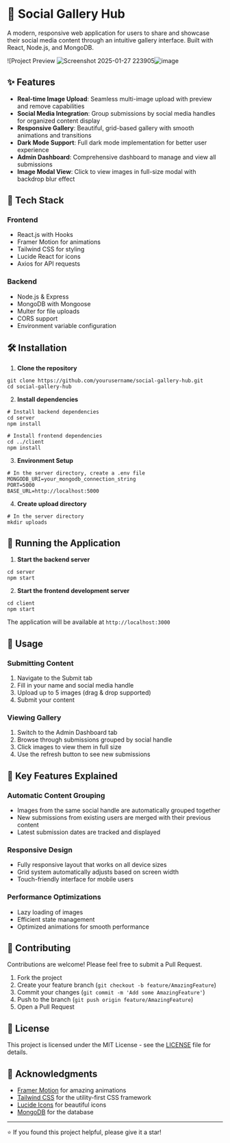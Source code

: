 # 📸 Social Gallery Hub

A modern, responsive web application for users to share and showcase their social media content through an intuitive gallery interface. Built with React, Node.js, and MongoDB.

![Project Preview
![Screenshot 2025-01-27 223905](https://github.com/user-attachments/assets/4ac93de0-168d-424b-a937-cac293f53d5e)![image](https://github.com/user-attachments/assets/7a590cd5-c4e4-4202-8873-af5d83f1f5bf)



## ✨ Features

- **Real-time Image Upload**: Seamless multi-image upload with preview and remove capabilities
- **Social Media Integration**: Group submissions by social media handles for organized content display
- **Responsive Gallery**: Beautiful, grid-based gallery with smooth animations and transitions
- **Dark Mode Support**: Full dark mode implementation for better user experience
- **Admin Dashboard**: Comprehensive dashboard to manage and view all submissions
- **Image Modal View**: Click to view images in full-size modal with backdrop blur effect

## 🚀 Tech Stack

### Frontend
- React.js with Hooks
- Framer Motion for animations
- Tailwind CSS for styling
- Lucide React for icons
- Axios for API requests

### Backend
- Node.js & Express
- MongoDB with Mongoose
- Multer for file uploads
- CORS support
- Environment variable configuration

## 🛠️ Installation

1. **Clone the repository**
```
git clone https://github.com/yourusername/social-gallery-hub.git
cd social-gallery-hub
```

2. **Install dependencies**
```
# Install backend dependencies
cd server
npm install

# Install frontend dependencies
cd ../client
npm install
```

3. **Environment Setup**
```
# In the server directory, create a .env file
MONGODB_URI=your_mongodb_connection_string
PORT=5000
BASE_URL=http://localhost:5000
```

4. **Create upload directory**
```
# In the server directory
mkdir uploads
```

## 🚀 Running the Application

1. **Start the backend server**
```
cd server
npm start
```

2. **Start the frontend development server**
```
cd client
npm start
```

The application will be available at `http://localhost:3000`

## 📱 Usage

### Submitting Content
1. Navigate to the Submit tab
2. Fill in your name and social media handle
3. Upload up to 5 images (drag & drop supported)
4. Submit your content

### Viewing Gallery
1. Switch to the Admin Dashboard tab
2. Browse through submissions grouped by social handle
3. Click images to view them in full size
4. Use the refresh button to see new submissions

## 🔑 Key Features Explained

### Automatic Content Grouping
- Images from the same social handle are automatically grouped together
- New submissions from existing users are merged with their previous content
- Latest submission dates are tracked and displayed

### Responsive Design
- Fully responsive layout that works on all device sizes
- Grid system automatically adjusts based on screen width
- Touch-friendly interface for mobile users

### Performance Optimizations
- Lazy loading of images
- Efficient state management
- Optimized animations for smooth performance

## 🤝 Contributing

Contributions are welcome! Please feel free to submit a Pull Request.

1. Fork the project
2. Create your feature branch (`git checkout -b feature/AmazingFeature`)
3. Commit your changes (`git commit -m 'Add some AmazingFeature'`)
4. Push to the branch (`git push origin feature/AmazingFeature`)
5. Open a Pull Request

## 📄 License

This project is licensed under the MIT License - see the [LICENSE](LICENSE) file for details.

## 🙏 Acknowledgments

- [Framer Motion](https://www.framer.com/motion/) for amazing animations
- [Tailwind CSS](https://tailwindcss.com/) for the utility-first CSS framework
- [Lucide Icons](https://lucide.dev/) for beautiful icons
- [MongoDB](https://www.mongodb.com/) for the database


---

⭐️ If you found this project helpful, please give it a star!
